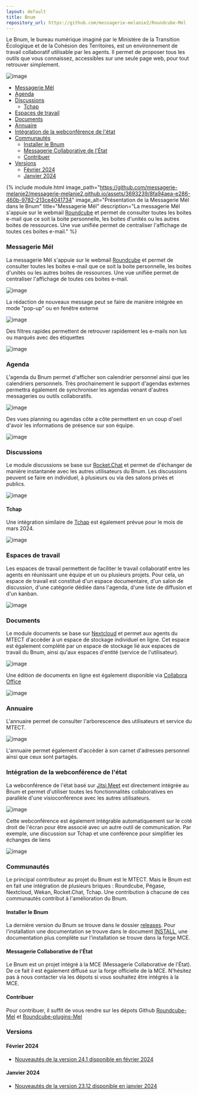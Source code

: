 ```yaml
---
layout: default
title: Bnum
repository_url: https://github.com/messagerie-melanie2/Roundcube-Mel
---
```


Le Bnum, le bureau numérique imaginé par le Ministère de la Transition Écologique et de la Cohésion des Territoires, est un environnement de travail collaboratif utilisable par les agents. Il permet de proposer tous les outils que vous connaissez, accessibles sur une seule page web, pour tout retrouver simplement.

![image](https://github.com/messagerie-melanie2/messagerie-melanie2.github.io/assets/3693239/1a574401-550f-4d7d-89f6-2f14f213668c)

- [Messagerie Mél](#messagerie-mél)
- [Agenda](#agenda)
- [Discussions](#discussions)
  - [Tchap](#tchap)
- [Espaces de travail](#espaces-de-travail)
- [Documents](#documents)
- [Annuaire](#annuaire)
- [Intégration de la webconférence de l'état](#intégration-de-la-webconférence-de-létat)
- [Communautés](#communautés)
  - [Installer le Bnum](#installer-le-bnum)
  - [Messagerie Collaborative de l'État](#messagerie-collaborative-de-létat)
  - [Contribuer](#contribuer)
- [Versions](#versions)
  - [Février 2024](#février-2024)
  - [Janvier 2024](#janvier-2024)

{% include module.html image_path="https://github.com/messagerie-melanie2/messagerie-melanie2.github.io/assets/3693239/8fa94aea-e286-460b-9782-213ce4041734" image_alt="Présentation de la Messagerie Mél dans le Bnum" title="Messagerie Mél" description="La messagerie Mél s'appuie sur le webmail [Roundcube](https://roundcube.net/) et permet de consulter toutes les boites e-mail que ce soit la boite personnelle, les boites d'unités ou les autres boites de ressources. Une vue unifiée permet de centraliser l'affichage de toutes ces boites e-mail." %}

### Messagerie Mél

La messagerie Mél s'appuie sur le webmail [Roundcube](https://roundcube.net/) et permet de consulter toutes les boites e-mail que ce soit la boite personnelle, les boites d'unités ou les autres boites de ressources. Une vue unifiée permet de centraliser l'affichage de toutes ces boites e-mail.

![image](https://github.com/messagerie-melanie2/messagerie-melanie2.github.io/assets/3693239/8fa94aea-e286-460b-9782-213ce4041734)

La rédaction de nouveaux message peut se faire de manière intégrée en mode "pop-up" ou en fenêtre externe

![image](https://github.com/messagerie-melanie2/messagerie-melanie2.github.io/assets/3693239/4e119016-8ecd-4834-b58c-4a9a555c102f)

Des filtres rapides permettent de retrouver rapidement les e-mails non lus ou marqués avec des étiquettes

![image](https://github.com/messagerie-melanie2/messagerie-melanie2.github.io/assets/3693239/d94780b2-95c4-41e9-953c-9193f32778b6)

### Agenda

L'agenda du Bnum permet d'afficher son calendrier personnel ainsi que les calendriers personnels. Très prochainement le support d'agendas externes permettra également de synchroniser les agendas venant d'autres messageries ou outils collaboratifs.

![image](https://github.com/messagerie-melanie2/messagerie-melanie2.github.io/assets/3693239/0e9b4327-b3ee-4c06-b88b-b7c2d7377470)

Des vues planning ou agendas côte a côte permettent en un coup d'oeil d'avoir les informations de présence sur son équipe.

![image](https://github.com/messagerie-melanie2/messagerie-melanie2.github.io/assets/3693239/d21fd843-97f9-4dff-bd7a-d928199142f3)

### Discussions

Le module discussions se base sur [Rocket.Chat](https://fr.rocket.chat/) et permet de d'échanger de manière instantanée avec les autres utilisateurs du Bnum. Les discussions peuvent se faire en individuel, à plusieurs ou via des salons privés et publics.

![image](https://github.com/messagerie-melanie2/messagerie-melanie2.github.io/assets/3693239/b1fbe346-5a84-4bb3-b0d5-db0b7df5302e)

#### Tchap

Une intégration similaire de [Tchap](https://www.numerique.gouv.fr/outils-agents/tchap-messagerie-instantanee-etat/) est également prévue pour le mois de mars 2024.

![image](https://github.com/messagerie-melanie2/messagerie-melanie2.github.io/assets/3693239/f0ffdec1-1586-4e22-827b-7d48beb2b853)

### Espaces de travail

Les espaces de travail permettent de faciliter le travail collaboratif entre les agents en réunissant une équipe et un ou plusieurs projets. Pour cela, un espace de travail est constitué d'un espace documentaire, d'un salon de discussion, d'une catégorie dédiée dans l'agenda, d'une liste de diffusion et d'un kanban.

![image](https://github.com/messagerie-melanie2/messagerie-melanie2.github.io/assets/3693239/821bbe46-6232-45fe-ae73-c694fe75b3db)

### Documents

Le module documents se base sur [Nextcloud](https://nextcloud.com/fr/) et permet aux agents du MTECT d'accèder à un espace de stockage individuel en ligne. Cet espace est également complété par un espace de stockage lié aux espaces de travail du Bnum, ainsi qu'aux espaces d'entité (service de l'utilisateur). 

![image](https://github.com/messagerie-melanie2/messagerie-melanie2.github.io/assets/3693239/a239cf87-8dd2-4e2c-bfdc-c756c9df364b)

Une édition de documents en ligne est également disponible via [Collabora Office](https://www.collaboraoffice.com/)

![image](https://github.com/messagerie-melanie2/messagerie-melanie2.github.io/assets/3693239/379fcaf2-5896-4728-ba2d-f532dbf1b8da)

### Annuaire

L'annuaire permet de consulter l'arborescence des utilisateurs et service du MTECT.

![image](https://github.com/messagerie-melanie2/messagerie-melanie2.github.io/assets/3693239/17a55827-2070-4bb3-b2d0-fd8d1dc91106)

L'annuaire permet également d'accèder à son carnet d'adresses personnel ainsi que ceux sont partagés.

### Intégration de la webconférence de l'état

La webconférence de l'état basé sur [Jitsi Meet](https://meet.jit.si/) est directement intégrée au Bnum et permet d'utiliser toutes les fonctionnalités collaboratives en parallèle d'une visioconférence avec les autres utilisateurs.

![image](https://github.com/messagerie-melanie2/messagerie-melanie2.github.io/assets/3693239/b4571b44-bf32-4ec0-b182-f65c4529a41c)

Cette webconférence est également intégrable automatiquement sur le coté droit de l'écran pour être associé avec un autre outil de communication. Par exemple, une discussion sur Tchap et une conférence pour simplifier les échanges de liens

![image](https://github.com/messagerie-melanie2/messagerie-melanie2.github.io/assets/3693239/aba7a6f7-eaba-4a10-9c2e-1cdb3c50e64e)


### Communautés

Le principal contributeur au projet du Bnum est le MTECT. Mais le Bnum est en fait une intégration de plusieurs briques : Roundcube, Pégase, Nextcloud, Wekan, Rocket.Chat, Tchap. Une contribution à chacune de ces communautés contribut à l'amélioration du Bnum.

#### Installer le Bnum

La dernière version du Bnum se trouve dans le dossier [releases](https://github.com/messagerie-melanie2/Roundcube-Mel/releases). Pour l'installation une documentation se trouve dans le document [INSTALL](https://github.com/messagerie-melanie2/Roundcube-Mel/blob/dwp/INSTALL), une documentation plus complète sur l'installation se trouve dans la forge MCE.

#### Messagerie Collaborative de l'État

Le Bnum est un projet intégré à la MCE (Messagerie Collaborative de l'État). De ce fait il est également diffusé sur la forge officielle de la MCE. N'hésitez pas à nous contacter via les dépots si vous souhaitez être intégrés à la MCE.

#### Contribuer

Pour contribuer, il suffit de vous rendre sur les dépots Github [Roundcube-Mel](https://github.com/messagerie-melanie2/Roundcube-Mel) et [Roundcube-plugins-Mel](https://github.com/messagerie-melanie2/Roundcube-plugins-Mel)

### Versions

#### Février 2024

 - [Nouveautés de la version 24.1 disponible en février 2024](https://fabrique-numerique.gitbook.io/bnum/dernieres-fonctionnalites/version-fevrier-2024)

#### Janvier 2024

 - [Nouveautés de la version 23.12 disponible en janvier 2024](https://fabrique-numerique.gitbook.io/bnum/dernieres-fonctionnalites/et-avant-.../version-janvier-2024)